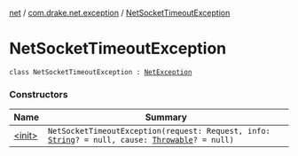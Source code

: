 [net](../../index.md) / [com.drake.net.exception](../index.md) / [NetSocketTimeoutException](./index.md)

# NetSocketTimeoutException

`class NetSocketTimeoutException : `[`NetException`](../-net-exception/index.md)

### Constructors

| Name | Summary |
|---|---|
| [&lt;init&gt;](-init-.md) | `NetSocketTimeoutException(request: Request, info: `[`String`](https://kotlinlang.org/api/latest/jvm/stdlib/kotlin/-string/index.html)`? = null, cause: `[`Throwable`](https://kotlinlang.org/api/latest/jvm/stdlib/kotlin/-throwable/index.html)`? = null)` |
